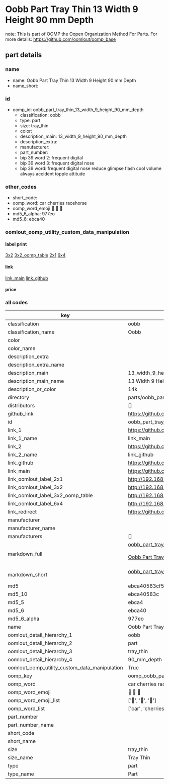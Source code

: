 # Oobb Part Tray Thin 13 Width 9 Height 90 mm Depth  

note: This is part of OOMP the Oopen Organization Method For Parts. For more details: https://github.com/oomlout/oomp_base

##  part details
  







### name
* name: Oobb Part Tray Thin 13 Width 9 Height 90 mm Depth
* name_short: 
### id
* oomp_id: oobb_part_tray_thin_13_width_9_height_90_mm_depth
  * classification: oobb
  * type: part
  * size: tray_thin
  * color: 
  * description_main: 13_width_9_height_90_mm_depth
  * description_extra: 
  * manufacturer: 
  * part_number: 
  * bip 39 word 2: frequent digital
  * bip 39 word 3: frequent digital nose
  * bip 39 word: frequent digital nose reduce glimpse flash cool volume always accident topple attitude

### other_codes
* short_code: 
* oomp_word: car cherries racehorse
* oomp_word_emoji :car: :cherries: :racehorse:
* md5_6_alpha: 977eo
* md5_6: ebca40






### oomlout_oomp_utility_custom_data_manipulation
#### label print
[3x2](http://192.168.1.245:1112/?label=oomp%20977eo)
[3x2_oomp_table](http://192.168.1.108:1112/?label=oomp%20977eo)
[2x1](http://192.168.1.242:1112/?label=oomp%20977eo)
[6x4](http://192.168.1.55:1112/?label=oomp%20977eo)    

#### link

[link_main](https://github.com/oomlout/oomlout_oomp_version_1_messy/tree/main/parts/oobb_part_tray_thin_13_width_9_height_90_mm_depth) [link_github](https://github.com/oomlout/oomlout_oomp_version_1_messy/tree/main/parts/oobb_part_tray_thin_13_width_9_height_90_mm_depth)                             

#### price







### all codes 
| key | value |  
| --- | --- |  
| classification | oobb |  
| classification_name | Oobb |  
| color |  |  
| color_name |  |  
| description_extra |  |  
| description_extra_name |  |  
| description_main | 13_width_9_height_90_mm_depth |  
| description_main_name | 13 Width 9 Height 90 mm Depth |  
| description_or_color | 14k |  
| directory | parts/oobb_part_tray_thin_13_width_9_height_90_mm_depth |  
| distributors | [] |  
| github_link | https://github.com/oomlout/oomlout_oomp_part_src/tree/main/parts/oobb_part_tray_thin_13_width_9_height_90_mm_depth |  
| id | oobb_part_tray_thin_13_width_9_height_90_mm_depth |  
| link_1 | https://github.com/oomlout/oomlout_oomp_version_1_messy/tree/main/parts/oobb_part_tray_thin_13_width_9_height_90_mm_depth |  
| link_1_name | link_main |  
| link_2 | https://github.com/oomlout/oomlout_oomp_version_1_messy/tree/main/parts/oobb_part_tray_thin_13_width_9_height_90_mm_depth |  
| link_2_name | link_github |  
| link_github | https://github.com/oomlout/oomlout_oomp_version_1_messy/tree/main/parts/oobb_part_tray_thin_13_width_9_height_90_mm_depth |  
| link_main | https://github.com/oomlout/oomlout_oomp_version_1_messy/tree/main/parts/oobb_part_tray_thin_13_width_9_height_90_mm_depth |  
| link_oomlout_label_2x1 | http://192.168.1.242:1112/?label=oomp%20977eo |  
| link_oomlout_label_3x2 | http://192.168.1.245:1112/?label=oomp%20977eo |  
| link_oomlout_label_3x2_oomp_table | http://192.168.1.108:1112/?label=oomp%20977eo |  
| link_oomlout_label_6x4 | http://192.168.1.55:1112/?label=oomp%20977eo |  
| link_redirect | https://github.com/oomlout/oomlout_oomp_version_1_messy/tree/main/parts/oobb_part_tray_thin_13_width_9_height_90_mm_depth |  
| manufacturer |  |  
| manufacturer_name |  |  
| manufacturers | [] |  
| markdown_full | [oobb_part_tray_thin_13_width_9_height_90_mm_depth](none)<br>[](none)<br>[Oobb Part Tray Thin 13 Width 9 Height 90 Mm Depth](none)<br><br> |  
| markdown_short | [oobb_part_tray_thin_13_width_9_height_90_mm_depth](none)<br><br> |  
| md5 | ebca40583cf5c5f961b19b412ccf7ae5 |  
| md5_10 | ebca40583c |  
| md5_5 | ebca4 |  
| md5_6 | ebca40 |  
| md5_6_alpha | 977eo |  
| name | Oobb Part Tray Thin 13 Width 9 Height 90 mm Depth |  
| oomlout_detail_hierarchy_1 | oobb |  
| oomlout_detail_hierarchy_2 | part |  
| oomlout_detail_hierarchy_3 | tray_thin |  
| oomlout_detail_hierarchy_4 | 90_mm_depth |  
| oomlout_oomp_utility_custom_data_manipulation | True |  
| oomp_key | oomp_oobb_part_tray_thin_13_width_9_height_90_mm_depth |  
| oomp_word | car cherries racehorse |  
| oomp_word_emoji | :car: :cherries: :racehorse: |  
| oomp_word_emoji_list | [':car:', ':cherries:', ':racehorse:'] |  
| oomp_word_list | ['car', 'cherries', 'racehorse'] |  
| part_number |  |  
| part_number_name |  |  
| short_code |  |  
| short_name |  |  
| size | tray_thin |  
| size_name | Tray Thin |  
| type | part |  
| type_name | Part |  
